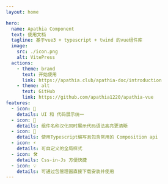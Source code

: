 ```yaml
---
layout: home

hero:
  name: Apathia Component
  text: 使用文档
  tagline: 基于vue3 + typescript + twind 的vue组件库
  image:
    src: ./icon.png
    alt: VitePress
  actions:
    - theme: brand
      text: 开始使用
      link: https://apathia.club/apathia-doc/introduction
    - theme: alt
      text: GitHub
      link: https://github.com/apathia1220/apathia-vue
features:
  - icon: 🎉
    details: UI 和 代码展示统一
  - icon: 📖
    details: 组件名称汉化同时展示代码语法高亮更清晰
  - icon: 🔎
    details: 使用Typescript编写且包含常用的 Composition api
  - icon: ⚡️
    details: 可自定义的全局样式
  - icon: 🛠️
    details: Css-in-Js 方便快捷
  - icon: 💡
    details: 可通过包管理器直接下载安装并使用
---
```


